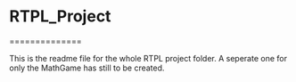 # RTPL_Project
==============

This is the readme file for the whole RTPL project folder.
A seperate one for only the MathGame has still to be created.
